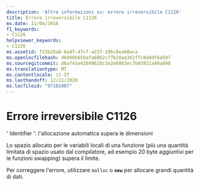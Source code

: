 ```yaml
---
description: 'Altre informazioni su: errore irreversibile C1126'
title: Errore irreversibile C1126
ms.date: 11/04/2016
f1_keywords:
- C1126
helpviewer_keywords:
- C1126
ms.assetid: f22b26a6-8ad7-47cf-a237-196c8ea60aca
ms.openlocfilehash: d6898b65bafa6862c77b10aa362ffc0a0df6e597
ms.sourcegitcommit: d6af41e42699628c3e2e6063ec7b03931a49a098
ms.translationtype: MT
ms.contentlocale: it-IT
ms.lasthandoff: 12/11/2020
ms.locfileid: "97181007"
---
```

# <a name="fatal-error-c1126"></a>Errore irreversibile C1126

' Identifier ': l'allocazione automatica supera le dimensioni

Lo spazio allocato per le variabili locali di una funzione (più una quantità limitata di spazio usato dal compilatore, ad esempio 20 byte aggiuntivi per le funzioni swapping) supera il limite.

Per correggere l'errore, utilizzare `malloc` o **`new`** per allocare grandi quantità di dati.
